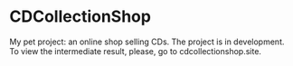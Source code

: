 # CDCollectionShop
My pet project: an online shop selling CDs.
The project is in development. To view the intermediate result, please, go to cdcollectionshop.site.
